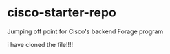 # cisco-starter-repo
Jumping off point for Cisco's backend Forage program

i have cloned the file!!!!